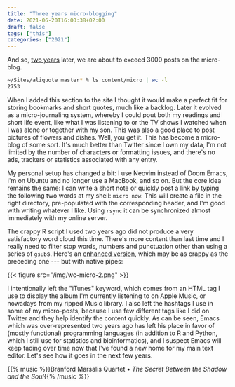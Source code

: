 ```yaml
---
title: "Three years micro-blogging"
date: 2021-06-20T16:00:38+02:00
draft: false
tags: ["this"]
categories: ["2021"]
---
```

And so, [two years](/post/one-year-micro-blogging/) later, we are about to exceed 3000 posts on the micro-blog.

```bash
~/Sites/aliquote master* % ls content/micro | wc -l
2753
```

When I added this section to the site I thought it would make a perfect fit for storing bookmarks and short quotes, much like a backlog. Later it evolved as a micro-journaling system, whereby I could pout both my readings and short life event, like what I was listening to or the TV shows I watched when I was alone or together with my son. This was also a good place to post pictures of flowers and dishes. Well, you get it. This has become a micro-blog of some sort. It's much better than Twitter since I own my data, I'm not limited by the number of characters or formatting issues, and there's no ads, trackers or statistics associated with any entry.

My personal setup has changed a bit: I use Neovim instead of Doom Emacs, I'm on Ubuntu and no longer use a MacBook, and so on. But the core idea remains the same: I can write a short note or quickly post a link by typing the following two words at my shell: `micro now`. This will create a file in the right directory, pre-populated with the corresponding header, and I'm good with writing whatever I like. Using `rsync` it can be synchronized almost immediately with my online server.

The crappy R script I used two years ago did not produce a very satisfactory word cloud this time. There's more content than last time and I really need to filter stop words, numbers and punctuation other than using a series of `gsub`s. Here's an [enhanced version](/pub/three-years-micro-blogging.r), which may be as crappy as the preceding one --- but with native pipes:

{{< figure src="/img/wc-micro-2.png" >}}

I intentionally left the "iTunes" keyword, which comes from an HTML tag I use to display the album I'm currently listening to on Apple Music, or nowadays from my ripped Music library. I also left the hashtags I use in some of my micro-posts, because I use few different tags like I did on Twitter and they help identify the content quickly. As can be seen, Emacs which was over-represented two years ago has left his place in favor of (mostly functional) programming languages (in addition to R and Python, which I still use for statistics and bioinformatics), and I suspect Emacs will keep fading over time now that I've found a new home for my main text editor. Let's see how it goes in the next few years.

{{% music %}}Branford Marsalis Quartet • _The Secret Between the Shadow and the Soul_{{% /music %}}
